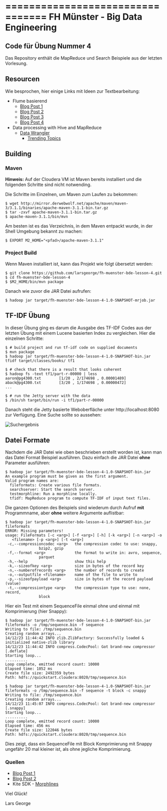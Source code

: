 =================================
FH Münster - Big Data Engineering
=================================

## Code für Übung Nummer 4

Das Repository enthält die MapReduce und Search Beispiele aus der letzten Vorlesung.

## Resourcen

Wie besprochen, hier einige Links mit Ideen zur Textbearbeitung:

* Flume basierend
   - [Blog Post 1](http://blog.cloudera.com/blog/2012/09/analyzing-twitter-data-with-hadoop/)
   - [Blog Post 2](http://blog.cloudera.com/blog/2012/10/analyzing-twitter-data-with-hadoop-part-2-gathering-data-with-flume/)
   - [Blog Post 3](http://blog.cloudera.com/blog/2012/11/analyzing-twitter-data-with-hadoop-part-3-querying-semi-structured-data-with-hive/)
   - [Blog Post 4](http://jameskinley.tumblr.com/post/57704266739/real-time-analytics-in-apache-flume-part-1)
* Data processing with Hive and MapReduce
   - [Data Wrangler](http://www.datawrangling.com/)
     + [Trending Topics](http://blog.cloudera.com/blog/2009/07/tracking-trends-with-hadoop-and-hive-on-ec2/)

## Building

### Maven

__Hinweis:__ Auf der Cloudera VM ist Maven bereits installiert und die folgenden Schritte sind nicht
notwending.

Die Schritte im Einzelnen, um Maven zum Laufen zu bekommen:

    $ wget http://mirror.derwebwolf.net/apache/maven/maven-3/3.1.1/binaries/apache-maven-3.1.1-bin.tar.gz
    $ tar -zxvf apache-maven-3.1.1-bin.tar.gz
    $ apache-maven-3.1.1/bin/mvn

Am besten ist es das Verzeichnis, in dem Maven entpackt wurde, in der Shell Umgebung bekannt zu machen:

    $ EXPORT M2_HOME="<pfad>/apache-maven-3.1.1"

### Project Build

Wenn Maven installiert ist, kann das Projekt wie folgt übersetzt werden:

    $ git clone https://github.com/larsgeorge/fh-muenster-bde-lesson-4.git
    $ cd fh-muenster-bde-lesson-4
    $ $M2_HOME/bin/mvn package

Danach wie zuvor die JAR Datei aufrufen:

    $ hadoop jar target/fh-muenster-bde-lesson-4-1.0-SNAPSHOT-mrjob.jar



## TF-IDF Übung

In dieser Übung ging es darum die Ausgabe des TF-IDF Codes aus der letzten Übung mit einem Lucene basierten Index zu vergleichen. Hier die einzelnen Schritte:

    $ # build project and run tf-idf code on supplied documents
    $ mvn package
    $ hadoop jar target/fh-muenster-bde-lesson-4-1.0-SNAPSHOT-bin.jar tfidf target/classes/books/ tf1

    $ # check that there is a result that looks coherent
    $ hadoop fs -text tf1/part-r-00000 | less
    aaron@pg4300.txt        [1/20 , 2/174698 , 0.00001489]
    aback@pg4300.txt        [3/20 , 1/174698 , 0.00000472]
    ...

    $ # run the Jetty server with the data
    $ /bin/sh target/bin/run -i tf1/part-r-00000

Danach steht die Jetty basierte Weboberfläche unter http://localhost:8080 zur Verfügung. Eine Suche sollte so aussehen:

![Suchergebnis](https://raw.github.com/larsgeorge/fh-muenster-bde-lesson-4/master/static/img/search1.png)

## Datei Formate

Nachdem die JAR Datei wie oben beschrieben erstellt worden ist, kann man das Datei Format Beispiel ausführen. Dazu einfach die JAR Datei __ohne__ Parameter ausführen:

    $ hadoop jar target/fh-muenster-bde-lesson-4-1.0-SNAPSHOT-bin.jar
    An example program must be given as the first argument.
    Valid program names are:
      fileformats: Create various file formats.
      searchserver: Start the search server.
      testmorphline: Run a morphline locally.
      tfidf: MapReduce program to compute TF-IDF of input text files.

Die ganzen Optionen des Beispiels sind wiederum durch Aufruf __mit__ Programmname, aber __ohne__ weitere Argumente auflistbar: 

    $ hadoop jar target/fh-muenster-bde-lesson-4-1.0-SNAPSHOT-bin.jar fileformats
    ERROR: Missing parameters!
    usage: FileFormats [-c <arg>] [-f <arg>] [-h] [-k <arg>] [-n <arg>] -o
	   <filename> [-p <arg>] [-t <arg>]
     -c,--compressioncodec <arg>   the compression codec to use: snappy,
				   bzip2, gzip
     -f,--format <arg>             the format to write in: avro, sequence,
				   parquet
     -h,--help                     show this help
     -k,--sizeofkey <arg>          size in bytes of the record key
     -n,--numberofrecords <arg>    the number of records to create
     -o,--outputfile <filename>    name of the file to write to
     -p,--sizeofpayload <arg>      size in bytes of the record payload (value)
     -t,--compressiontype <arg>    the compression type to use: none, record,
				   block

Hier ein Test mit einem SequenceFile einmal ohne und einmal mit Komprimierung (hier Snappy):

    $ hadoop jar target/fh-muenster-bde-lesson-4-1.0-SNAPSHOT-bin.jar fileformats -o /tmp/sequence.bin -f sequence
    Writing to file: /tmp/sequence.bin
    Creating random arrays...
    14/12/23 11:44:42 INFO zlib.ZlibFactory: Successfully loaded & initialized native-zlib library
    14/12/23 11:44:42 INFO compress.CodecPool: Got brand-new compressor [.deflate]
    Starting loop...
    ..........
    Loop complete, emitted record count: 10000
    Elapsed time: 1052 ms
    Create file size: 2492359 bytes
    Path: hdfs://quickstart.cloudera:8020/tmp/sequence.bin

    $ hadoop jar target/fh-muenster-bde-lesson-4-1.0-SNAPSHOT-bin.jar fileformats -o /tmp/sequence.bin -f sequence -t block -c snappy
    Writing to file: /tmp/sequence.bin
    Creating random arrays...
    14/12/23 11:45:07 INFO compress.CodecPool: Got brand-new compressor [.snappy]
    Starting loop...
    ..........
    Loop complete, emitted record count: 10000
    Elapsed time: 456 ms
    Create file size: 122046 bytes
    Path: hdfs://quickstart.cloudera:8020/tmp/sequence.bin

Dies zeigt, dass ein SequenceFile mit Block Komprimierung mit Snappy ungefähr 20 mal kleiner ist, als ohne jegliche Komprimierung. 

### Quellen

* [Blog Post 1](https://github.com/jshmain/cloudera-search/tree/master/email-search)
* [Blog Post 2](https://github.com/alo-alt/solr-demo)
* Kite SDK - [Morphlines](http://kitesdk.org/docs/current/kite-morphlines/index.html)

Viel Glück!

Lars George


